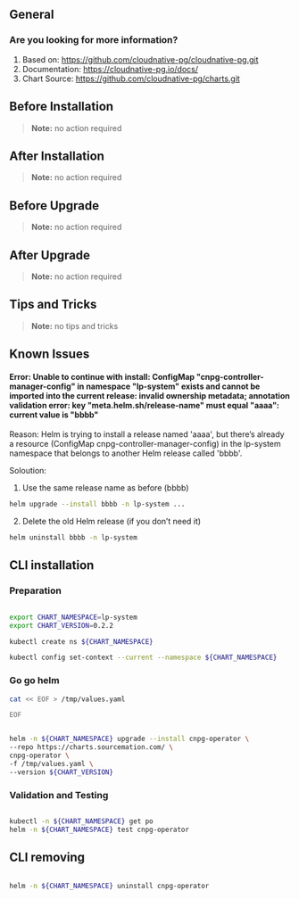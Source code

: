 ## General

### Are you looking for more information?

1. Based on: https://github.com/cloudnative-pg/cloudnative-pg.git
2. Documentation: https://cloudnative-pg.io/docs/
3. Chart Source: https://github.com/cloudnative-pg/charts.git


## Before Installation


> **Note:**
> no action required


## After Installation

> **Note:**
> no action required

## Before Upgrade

> **Note:**
> no action required

## After Upgrade

> **Note:**
> no action required


## Tips and Tricks

> **Note:**
> no tips and tricks


## Known Issues
#### Error: Unable to continue with install: ConfigMap "cnpg-controller-manager-config" in namespace "lp-system" exists and cannot be imported into the current release: invalid ownership metadata; annotation validation error: key "meta.helm.sh/release-name" must equal "aaaa": current value is "bbbb"

Reason: Helm is trying to install a release named 'aaaa', but there’s already a resource (ConfigMap cnpg-controller-manager-config) in the lp-system namespace that belongs to another Helm release called 'bbbb'.

Soloution:

1. Use the same release name as before (bbbb)

```bash
helm upgrade --install bbbb -n lp-system ...
```

2. Delete the old Helm release (if you don’t need it)

```bash
helm uninstall bbbb -n lp-system
```


## CLI installation

### Preparation

```bash

export CHART_NAMESPACE=lp-system
export CHART_VERSION=0.2.2

kubectl create ns ${CHART_NAMESPACE}

kubectl config set-context --current --namespace ${CHART_NAMESPACE}

```

### Go go helm

``` bash
cat << EOF > /tmp/values.yaml

EOF


helm -n ${CHART_NAMESPACE} upgrade --install cnpg-operator \
--repo https://charts.sourcemation.com/ \
cnpg-operator \
-f /tmp/values.yaml \
--version ${CHART_VERSION}

```

### Validation and Testing

```bash

kubectl -n ${CHART_NAMESPACE} get po
helm -n ${CHART_NAMESPACE} test cnpg-operator

```

## CLI removing

```bash

helm -n ${CHART_NAMESPACE} uninstall cnpg-operator


```

